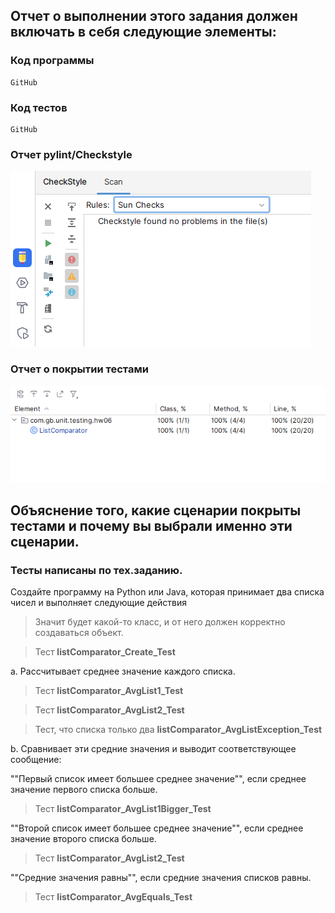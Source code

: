 ## Отчет о выполнении этого задания должен включать в себя следующие элементы:

### Код программы

```
GitHub
```

### Код тестов

```
GitHub
```

### Отчет pylint/Checkstyle

![Отчет pylint/Checkstyle](./CheckStyle.PNG)

### Отчет о покрытии тестами

![Отчет о покрытии тестами](./Coverage.PNG)

## Объяснение того, какие сценарии покрыты тестами и почему вы выбрали именно эти сценарии.

### Тесты написаны по тех.заданию.

Создайте программу на Python или Java, которая принимает два списка чисел и выполняет следующие действия

> Значит будет какой-то класс, и от него должен корректно создаваться объект.

> Тест **listComparator_Create_Test**

a. Рассчитывает среднее значение каждого списка.

> Тест **listComparator_AvgList1_Test**

> Тест **listComparator_AvgList2_Test**

> Тест, что списка только два **listComparator_AvgListException_Test**

b. Сравнивает эти средние значения и выводит соответствующее сообщение:

""Первый список имеет большее среднее значение"", если среднее значение первого списка больше.

> Тест **listComparator_AvgList1Bigger_Test**

""Второй список имеет большее среднее значение"", если среднее значение второго списка больше.

> Тест **listComparator_AvgList2_Test**

""Средние значения равны"", если средние значения списков равны.

> Тест **listComparator_AvgEquals_Test**
